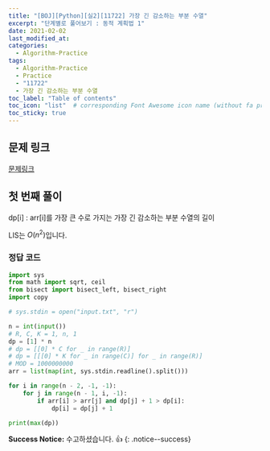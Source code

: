 ```yaml
---
title: "[BOJ][Python][실2][11722] 가장 긴 감소하는 부분 수열"
excerpt: "단계별로 풀어보기 : 동적 계획법 1"
date: 2021-02-02
last_modified_at:
categories:
  - Algorithm-Practice
tags:
  - Algorithm-Practice
  - Practice
  - "11722"
  - 가장 긴 감소하는 부분 수열
toc_label: "Table of contents"
toc_icon: "list"  # corresponding Font Awesome icon name (without fa prefix)
toc_sticky: true
---
```


## 문제 링크

[문제링크](https://www.acmicpc.net/problem/11722)  

## 첫 번째 풀이 

dp[i] : arr[i]를 가장 큰 수로 가지는 가장 긴 감소하는 부분 수열의 길이

LIS는 $O(n^2)$입니다.  

### 정답 코드

```python
import sys
from math import sqrt, ceil
from bisect import bisect_left, bisect_right
import copy

# sys.stdin = open("input.txt", "r")

n = int(input())
# R, C, K = 1, n, 1
dp = [1] * n
# dp = [[0] * C for _ in range(R)]
# dp = [[[0] * K for _ in range(C)] for _ in range(R)]
# MOD = 1000000000
arr = list(map(int, sys.stdin.readline().split()))

for i in range(n - 2, -1, -1):
    for j in range(n - 1, i, -1):
        if arr[i] > arr[j] and dp[j] + 1 > dp[i]:
            dp[i] = dp[j] + 1

print(max(dp))

```

**Success Notice:**
수고하셨습니다. :+1:
{: .notice--success}